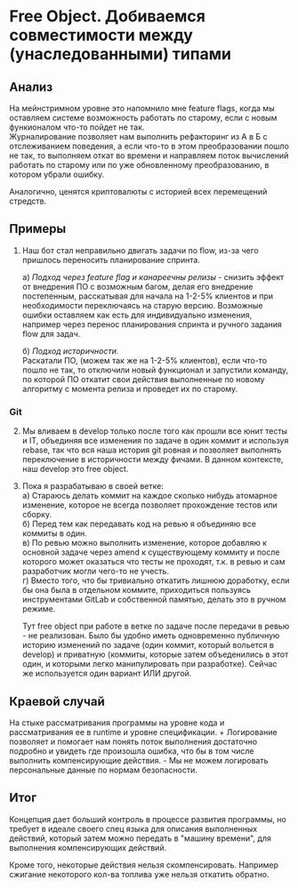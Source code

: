# Free Object. Добиваемся совместимости между (унаследованными) типами


## Анализ

На мейнстримном уровне это напомнило мнe feature flags, когда мы оставляем системе возможность работать по старому, если с новым функионалом что-то пойдет не так.   
Журналирование позволяет нам выполнить рефакторинг из А в Б с отслеживанием поведения, а если что-то в этом преобразовании пошло не так, то выполняем откат во времени и направляем поток вычислений работать по старому или по уже обновленному преобразованию, в котором убрали ошибку.

Аналогично, ценятся криптовалюты с историей всех перемещений стредств.

## Примеры

1. Наш бот стал неправильно двигать задачи по flow, из-за чего пришлось переносить планирование спринта.

    а) _Подход через feature flag и канареечны релизы_ - снизить эффект от внедрения ПО с возможным багом, делая его внедрение постепенным, расскатывая для начала на 1-2-5% клиентов и при необходимости переключаясь на старую версию.
Возможные ошибки оставляем как есть для индивидуально изменения, например через перенос планирования спринта и ручного задания flow для задач.

    б) _Подход историчности._   
    Раскатали ПО, (можем так же на 1-2-5% клиентов), если что-то пошло не так, то отключили новый функционал и запустили команду, по которой ПО откатит свои действия выполненные по новому алгоритму с момента релиза и проведет их по старому.

### Git

2. Мы вливаем в develop только после того как прошли все юнит тесты и IT, объединяя все изменения по задаче в один коммит и используя rebase, так что вся наша история git ровная и позволяет выполнять переключение в историчности между фичами. В данном контексте, наш develop это free object.

3. Пока я разрабатываю в своей ветке:  
а) Стараюсь делать коммит на каждое сколько нибудь атомарное изменение, которое не всегда позволяет прохождение тестов или сборку.  
б) Перед тем как передавать код на ревью я объединяю все коммиты в один.   
в) По ревью можно выполнить изменение, которое добавляю к основной задаче через amend к существующему коммиту и после которого может оказаться что тесты не проходят, т.к. в ревью и сам разработчик могли чего-то не учесть.   
г) Вместо того, что бы тривиально откатить лишнюю доработку, если бы она была в отдельном коммите, приходиться пользуясь инструментами GitLab и собственной памятью, делать это в ручном режиме.   

    Тут free object при работе в ветке по задаче после передачи в ревью - не реализован.
Было бы удобно иметь одновременно публичную историю изменений по задаче (один коммит, который вольется в develop) и приватную (коммиты, которые затем объеденились в этот один, и которыми легко манипулировать при разработке). 
Сейчас же используется один вариант ИЛИ другой.

## Краевой случай  
На стыке рассматривания программы на уровне кода и рассматривания ее в runtime и уровне спецификации.
\+ Логирование позволяет и помогает нам понять поток выполнения достаточно подробно и увидеть где произошла ошибка, что бы в том числе выполнить компенсирующие действия.
\- Мы не можем логировать персональные данные по нормам безопасности.

## Итог 

Концепция дает больший контроль в процессе развития программы, но требует в идеале своего спец языка для описания выполненных действий, который затем можно передать в "машину времени", для выполнения компенсирующих действий. 

Кроме того, некоторые действия нельзя скомпенсировать. Например сжигание некоторого кол-ва топлива уже нельзя откатить обратно.
